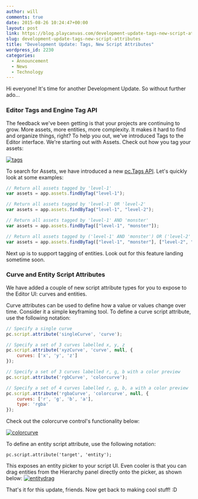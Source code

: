```yaml
---
author: will
comments: true
date: 2015-08-26 10:24:47+00:00
layout: post
link: https://blog.playcanvas.com/development-update-tags-new-script-attributes/
slug: development-update-tags-new-script-attributes
title: "Development Update: Tags, New Script Attributes"
wordpress_id: 2230
categories:
  - Announcement
  - News
  - Technology
---
```


Hi everyone! It's time for another Development Update. So without further ado...

### Editor Tags and Engine Tag API

The feedback we've been getting is that your projects are continuing to grow. More assets, more entities, more complexity. It makes it hard to find and organize things, right? To help you out, we've introduced Tags to the Editor interface. We're starting out with Assets. Check out how you tag your assets:

[![tags](https://blog.playcanvas.com/wp-content/uploads/2015/08/tags.gif)](http://blog.playcanvas.com/wp-content/uploads/2015/08/tags.gif)

To search for Assets, we have introduced a new [pc.Tags API](https://developer.playcanvas.com/en/engine/api/stable/symbols/pc.Tags.html). Let's quickly look at some examples:

```javascript
// Return all assets tagged by 'level-1'
var assets = app.assets.findByTag("level-1");

// Return all assets tagged by 'level-1' OR 'level-2'
var assets = app.assets.findByTag("level-1", "level-2");

// Return all assets tagged by 'level-1' AND 'monster'
var assets = app.assets.findByTag(["level-1", "monster"]);

// Return all assets tagged by ('level-1' AND 'monster') OR ('level-2' AND 'monster')
var assets = app.assets.findByTag(["level-1", "monster"], ["level-2", "monster"]);
```

Next up is to support tagging of entities. Look out for this feature landing sometime soon.

### Curve and Entity Script Attributes

We have added a couple of new script attribute types for you to expose to the Editor UI: curves and entities.

Curve attributes can be used to define how a value or values change over time. Consider it a simple keyframing tool. To define a curve script attribute, use the following notation:

```javascript
// Specify a single curve
pc.script.attribute('singleCurve', 'curve');

// Specify a set of 3 curves labelled x, y, z
pc.script.attribute('xyzCurve', 'curve', null, {
    curves: ['x', 'y', 'z']
});

// Specify a set of 3 curves labelled r, g, b with a color preview
pc.script.attribute('rgbCurve', 'colorcurve');

// Specify a set of 4 curves labelled r, g, b, a with a color preview
pc.script.attribute('rgbaCurve', 'colorcurve', null, {
    curves: ['r', 'g', 'b', 'a'],
    type: 'rgba'
});
```

Check out the colorcurve control's functionality below:

[![colorcurve](https://blog.playcanvas.com/wp-content/uploads/2015/08/colorcurve.gif)](http://blog.playcanvas.com/wp-content/uploads/2015/08/colorcurve.gif)

To define an entity script attribute, use the following notation:

    pc.script.attribute('target', 'entity');

This exposes an entity picker to your script UI. Even cooler is that you can drag entities from the Hierarchy panel directly onto the picker, as shown below:
[![entitydrag](https://blog.playcanvas.com/wp-content/uploads/2015/08/entitydrag.gif)](http://blog.playcanvas.com/wp-content/uploads/2015/08/entitydrag.gif)

That's it for this update, friends. Now get back to making cool stuff! :D
